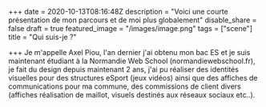 +++
date = 2020-10-13T08:16:48Z
description = "Voici une courte présentation de mon parcours et de moi plus globalement"
disable_share = false
draft = true
featured_image = "/images/image.png"
tags = ["scene"]
title = "Qui suis-je ?"

+++
Je m'appelle Axel Piou, l'an dernier j'ai obtenu mon bac ES et je suis maintenant étudiant à la Normandie Web School (normandiewebschool.fr), je fait du design depuis maintenant 2 ans, j'ai pu réaliser des identités visuelles pour des structures eSport (jeux vidéos) ainsi que des affiches de communications pour ma commune, des commissions de client divers (affiches réalisation de maillot, visuels destinés aux réseaux sociaux etc..). 